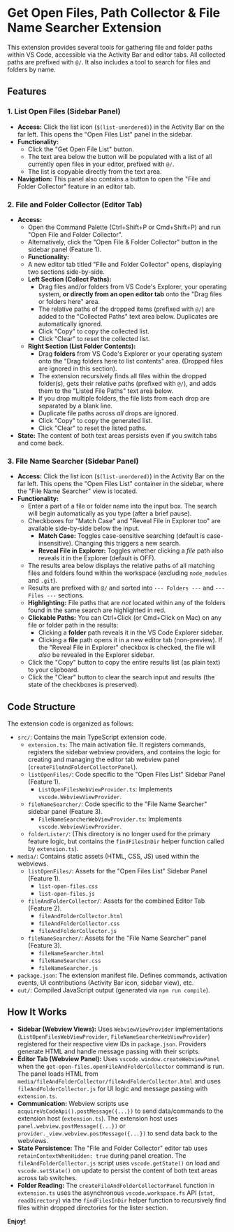 # Get Open Files, Path Collector & File Name Searcher Extension

This extension provides several tools for gathering file and folder paths within VS Code, accessible via the Activity Bar and editor tabs. All collected paths are prefixed with `@/`. It also includes a tool to search for files and folders by name.

## Features

### 1. List Open Files (Sidebar Panel)

*   **Access:** Click the list icon (`$(list-unordered)`) in the Activity Bar on the far left. This opens the "Open Files List" panel in the sidebar.
*   **Functionality:**
    *   Click the "Get Open File List" button.
    *   The text area below the button will be populated with a list of all currently open files in your editor, prefixed with `@/`.
    *   The list is copyable directly from the text area.
*   **Navigation:** This panel also contains a button to open the "File and Folder Collector" feature in an editor tab.

### 2. File and Folder Collector (Editor Tab)

*   **Access:**
    *   Open the Command Palette (Ctrl+Shift+P or Cmd+Shift+P) and run "Open File and Folder Collector".
    *   Alternatively, click the "Open File & Folder Collector" button in the sidebar panel (Feature 1).
    *   **Functionality:**
    *   A new editor tab titled "File and Folder Collector" opens, displaying two sections side-by-side.
    *   **Left Section (Collect Paths):**
        *   Drag files and/or folders from VS Code's Explorer, your operating system, **or directly from an open editor tab** onto the "Drag files or folders here" area.
        *   The relative paths of the dropped items (prefixed with `@/`) are added to the "Collected Paths" text area below. Duplicates are automatically ignored.
        *   Click "Copy" to copy the collected list.
        *   Click "Clear" to reset the collected list.
    *   **Right Section (List Folder Contents):**
        *   Drag **folders** from VS Code's Explorer or your operating system onto the "Drag folders here to list contents" area. (Dropped files are ignored in this section).
        *   The extension recursively finds all files within the dropped folder(s), gets their relative paths (prefixed with `@/`), and adds them to the "Listed File Paths" text area below.
        *   If you drop multiple folders, the file lists from each drop are separated by a blank line.
        *   Duplicate file paths across *all* drops are ignored.
        *   Click "Copy" to copy the generated list.
        *   Click "Clear" to reset the listed paths.
*   **State:** The content of both text areas persists even if you switch tabs and come back.

### 3. File Name Searcher (Sidebar Panel)

*   **Access:** Click the list icon (`$(list-unordered)`) in the Activity Bar on the far left. This opens the "Open Files List" container in the sidebar, where the "File Name Searcher" view is located.
*   **Functionality:**
    *   Enter a part of a file or folder name into the input box. The search will begin automatically as you type (after a brief pause).
    *   Checkboxes for "Match Case" and "Reveal File in Explorer too" are available side-by-side below the input.
        *   **Match Case:** Toggles case-sensitive searching (default is case-insensitive). Changing this triggers a new search.
        *   **Reveal File in Explorer:** Toggles whether clicking a *file* path also reveals it in the Explorer (default is OFF).
    *   The results area below displays the relative paths of all matching files and folders found within the workspace (excluding `node_modules` and `.git`).
    *   Results are prefixed with `@/` and sorted into `--- Folders ---` and `--- Files ---` sections.
    *   **Highlighting:** File paths that are *not* located within any of the folders found in the same search are highlighted in red.
    *   **Clickable Paths:** You can Ctrl+Click (or Cmd+Click on Mac) on any file or folder path in the results:
        *   Clicking a **folder** path reveals it in the VS Code Explorer sidebar.
        *   Clicking a **file** path opens it in a new editor tab (non-preview). If the "Reveal File in Explorer" checkbox is checked, the file will *also* be revealed in the Explorer sidebar.
    *   Click the "Copy" button to copy the entire results list (as plain text) to your clipboard.
    *   Click the "Clear" button to clear the search input and results (the state of the checkboxes is preserved).

## Code Structure

The extension code is organized as follows:

*   `src/`: Contains the main TypeScript extension code.
    *   `extension.ts`: The main activation file. It registers commands, registers the sidebar webview providers, and contains the logic for creating and managing the editor tab webview panel (`createFileAndFolderCollectorPanel`).
    *   `listOpenFiles/`: Code specific to the "Open Files List" Sidebar Panel (Feature 1).
        *   `ListOpenFilesWebViewProvider.ts`: Implements `vscode.WebviewViewProvider`.
    *   `fileNameSearcher/`: Code specific to the "File Name Searcher" sidebar panel (Feature 3).
        *   `FileNameSearcherWebViewProvider.ts`: Implements `vscode.WebviewViewProvider`.
    *   `folderLister/`: (This directory is no longer used for the primary feature logic, but contains the `findFilesInDir` helper function called by `extension.ts`).
*   `media/`: Contains static assets (HTML, CSS, JS) used within the webviews.
    *   `listOpenFiles/`: Assets for the "Open Files List" Sidebar Panel (Feature 1).
        *   `list-open-files.css`
        *   `list-open-files.js`
    *   `fileAndFolderCollector/`: Assets for the combined Editor Tab (Feature 2).
        *   `fileAndFolderCollector.html`
        *   `fileAndFolderCollector.css`
        *   `fileAndFolderCollector.js`
    *   `fileNameSearcher/`: Assets for the "File Name Searcher" panel (Feature 3).
        *   `fileNameSearcher.html`
        *   `fileNameSearcher.css`
        *   `fileNameSearcher.js`
*   `package.json`: The extension manifest file. Defines commands, activation events, UI contributions (Activity Bar icon, sidebar view), etc.
*   `out/`: Compiled JavaScript output (generated via `npm run compile`).

## How It Works

*   **Sidebar (Webview Views):** Uses `WebviewViewProvider` implementations (`ListOpenFilesWebViewProvider`, `FileNameSearcherWebViewProvider`) registered for their respective view IDs in `package.json`. Providers generate HTML and handle message passing with their scripts.
*   **Editor Tab (Webview Panel):** Uses `vscode.window.createWebviewPanel` when the `get-open-files.openFileAndFolderCollector` command is run. The panel loads HTML from `media/fileAndFolderCollector/fileAndFolderCollector.html` and uses `fileAndFolderCollector.js` for UI logic and message passing with `extension.ts`.
*   **Communication:** Webview scripts use `acquireVsCodeApi().postMessage({...})` to send data/commands to the extension host (`extension.ts`). The extension host uses `panel.webview.postMessage({...})` or `provider._view.webview.postMessage({...})` to send data back to the webviews.
*   **State Persistence:** The "File and Folder Collector" editor tab uses `retainContextWhenHidden: true` during panel creation. The `fileAndFolderCollector.js` script uses `vscode.getState()` on load and `vscode.setState()` on update to persist the content of both text areas across tab switches.
*   **Folder Reading:** The `createFileAndFolderCollectorPanel` function in `extension.ts` uses the asynchronous `vscode.workspace.fs` API (`stat`, `readDirectory`) via the `findFilesInDir` helper function to recursively find files within dropped directories for the lister section.

**Enjoy!**
